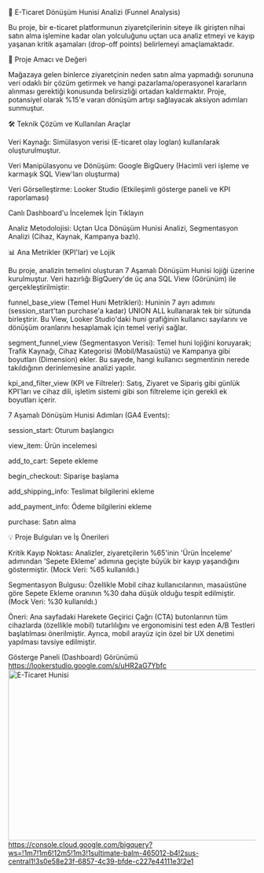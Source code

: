 🛒 E-Ticaret Dönüşüm Hunisi Analizi (Funnel Analysis)

Bu proje, bir e-ticaret platformunun ziyaretçilerinin siteye ilk girişten nihai satın alma işlemine kadar olan yolculuğunu uçtan uca analiz etmeyi ve kayıp yaşanan kritik aşamaları (drop-off points) belirlemeyi amaçlamaktadır.

🎯 Proje Amacı ve Değeri

Mağazaya gelen binlerce ziyaretçinin neden satın alma yapmadığı sorununa veri odaklı bir çözüm getirmek ve hangi pazarlama/operasyonel kararların alınması gerektiği konusunda belirsizliği ortadan kaldırmaktır. Proje, potansiyel olarak %15'e varan dönüşüm artışı sağlayacak aksiyon adımları sunmuştur.

🛠️ Teknik Çözüm ve Kullanılan Araçlar

Veri Kaynağı: Simülasyon verisi (E-ticaret olay logları) kullanılarak oluşturulmuştur.

Veri Manipülasyonu ve Dönüşüm: Google BigQuery (Hacimli veri işleme ve karmaşık SQL View'ları oluşturma)

Veri Görselleştirme: Looker Studio (Etkileşimli gösterge paneli ve KPI raporlaması)

Canlı Dashboard'u İncelemek İçin Tıklayın

Analiz Metodolojisi: Uçtan Uca Dönüşüm Hunisi Analizi, Segmentasyon Analizi (Cihaz, Kaynak, Kampanya bazlı).

📊 Ana Metrikler (KPI'lar) ve Lojik

Bu proje, analizin temelini oluşturan 7 Aşamalı Dönüşüm Hunisi lojiği üzerine kurulmuştur. Veri hazırlığı BigQuery'de üç ana SQL View (Görünüm) ile gerçekleştirilmiştir:

funnel_base_view (Temel Huni Metrikleri): Huninin 7 ayrı adımını (session_start'tan purchase'a kadar) UNION ALL kullanarak tek bir sütunda birleştirir. Bu View, Looker Studio'daki huni grafiğinin kullanıcı sayılarını ve dönüşüm oranlarını hesaplamak için temel veriyi sağlar.

segment_funnel_view (Segmentasyon Verisi): Temel huni lojiğini koruyarak; Trafik Kaynağı, Cihaz Kategorisi (Mobil/Masaüstü) ve Kampanya gibi boyutları (Dimension) ekler. Bu sayede, hangi kullanıcı segmentinin nerede takıldığının derinlemesine analizi yapılır.

kpi_and_filter_view (KPI ve Filtreler): Satış, Ziyaret ve Sipariş gibi günlük KPI'ları ve cihaz dili, işletim sistemi gibi son filtreleme için gerekli ek boyutları içerir.

7 Aşamalı Dönüşüm Hunisi Adımları (GA4 Events):

session_start: Oturum başlangıcı

view_item: Ürün incelemesi

add_to_cart: Sepete ekleme

begin_checkout: Siparişe başlama

add_shipping_info: Teslimat bilgilerini ekleme

add_payment_info: Ödeme bilgilerini ekleme

purchase: Satın alma

💡 Proje Bulguları ve İş Önerileri

Kritik Kayıp Noktası: Analizler, ziyaretçilerin %65'inin 'Ürün İnceleme' adımından 'Sepete Ekleme' adımına geçişte büyük bir kayıp yaşandığını göstermiştir. (Mock Veri: %65 kullanıldı.)

Segmentasyon Bulgusu: Özellikle Mobil cihaz kullanıcılarının, masaüstüne göre Sepete Ekleme oranının %30 daha düşük olduğu tespit edilmiştir. (Mock Veri: %30 kullanıldı.)

Öneri: Ana sayfadaki Harekete Geçirici Çağrı (CTA) butonlarının tüm cihazlarda (özellikle mobil) tutarlılığını ve ergonomisini test eden A/B Testleri başlatılması önerilmiştir. Ayrıca, mobil arayüz için özel bir UX denetimi yapılması tavsiye edilmiştir.

Gösterge Paneli (Dashboard) Görünümü
https://lookerstudio.google.com/s/uHR2aG7Ybfc
<img width="736" height="347" alt="E-Ticaret Hunisi" src="https://github.com/user-attachments/assets/02147bce-34d4-4c46-bee3-5b21ca7f0ef3" />
https://console.cloud.google.com/bigquery?ws=!1m7!1m6!12m5!1m3!1sultimate-balm-465012-b4!2sus-central1!3s0e58e23f-6857-4c39-bfde-c227e44111e3!2e1
